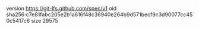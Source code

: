 version https://git-lfs.github.com/spec/v1
oid sha256:c7e81fabc205e2b1a616f48c36940e264b9d571becf9c3d90077cc450c5417c6
size 29575
